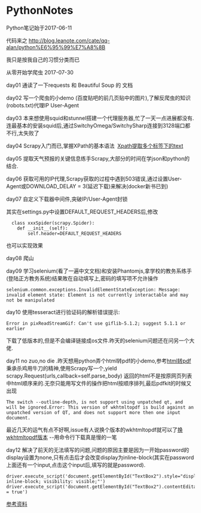 # PythonNotes
Python笔记始于2017-06-11

代码来之 http://blog.leanote.com/cate/qq-alan/python%E6%95%99%E7%A8%8B

我只是按我自己的习惯分类而已

从零开始学爬虫 2017-07-30

day01 通读了一下requests 和 Beautiful Soup 的 文档 

day02 写一个爬虫的小demo (百度贴吧的前几页贴中的图片),了解反爬虫的知识(robots.txt)代理IP User-Agent

day03 本来想使用squid和stunnel搭建一个代理服务器,忙了一天一点进展都没有.连最基本的安装squid后,通过SwitchyOmega/SwitchySharp连接到3128端口都不行,太失败了

day04 Scrapy入门而已,掌握XPath的基本语法  [Xpath提取多个标签下的text](http://www.tuicool.com/articles/iqQFBn)

day05 提取天气预报的关键信息练手Scrapy,大部分的时间在学json和python的结合.

day06 获取可用的IP代理,Scrapy获取的过程中遇到503错误,通过设置User-Agent或DOWNLOAD_DELAY = 3(延迟下载)来解决(docker新书已到)

day07 自定义下载器中间件,突破IP/User-Agent封锁

其实在settings.py中设置DEFAULT_REQUEST_HEADERS后,修改
```
  class xxxSpider(scrapy.Spider):
    def __init__(self): 
        self.header=DEFAULT_REQUEST_HEADERS
```
也可以实现效果

day08 爬山

day09 学习selenium(看了一遍中文文档)和安装Phantomjs,拿学校的教务系练手(登陆正方教务系统)结果敗在自动填写上,密码的填写项不允许操作

```
selenium.common.exceptions.InvalidElementStateException: Message: invalid element state: Element is not currently interactable and may not be manipulated
```

day10 使用tesseract进行验证码的解析错误提示:

```
Error in pixReadStreamGif: Can't use giflib-5.1.2; suggest 5.1.1 or earlier
```
下载了低版本的,但是不会编译链接成os文件.昨天的selenium问题还在问另一个大佬.

day11 no zuo,no die .昨天想用python弄个html转pdf的小demo,参考[html转pdf](https://foofish.net/python-crawler-html2pdf.html)
秉承杀鸡用牛刀的精神,使用Scrapy写一个,yield scrapy.Request(urls,callback=self.parse_body) 返回的html不是按原网页列表中html顺序来的.无奈只能用写文件的操作把html按顺序排列,最后pdfkit的时候又出现
```
The switch --outline-depth, is not support using unpatched qt, and will be ignored.Error: This version of wkhtmltopdf is build against an unpatched version of QT, and does not support more then one input document.
```

最近几天的运气有点不好啊,issue有人说换个版本的wkhtmltopdf就可以了[换wkhtmltopdf版本](https://github.com/lzjun567/crawler_html2pdf/issues/12) --用命令行下载真是慢的一笔

day12 解决了前天的无法填写的问题,问题的原因主要是因为一开始password的display设置为none,只有点击后才会改变display为inline-block(其实在password上面还有一个input,点击这个input后,填写的就是password).

```
driver.execute_script('document.getElementById("TextBox2").style="display: inline-block; visibility: visible;"')
driver.execute_script('document.getElementById("TextBox2").contentEditable = true')
```

[参考资料](http://blog.csdn.net/windanchaos/article/details/55348061)














